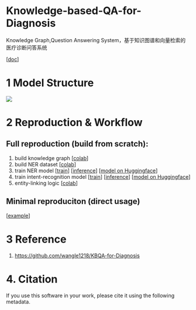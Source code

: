 # Knowledge-based-QA-for-Diagnosis
Knowledge Graph,Question Answering System，基于知识图谱和向量检索的医疗诊断问答系统

[[doc](https://easydoc.net/doc/84261587/TevBXTHz/gsaJm7M6)] 

# 1 Model Structure
![](https://i.imgur.com/FYBIzv8.png)


# 2 Reproduction & Workflow
## Full reproduction (build from scratch): 
1. build knowledge graph [[colab](https://colab.research.google.com/gist/leoxiang66/bf52b9045187a95e276914451954c667/build_kg.ipynb)]
2. build NER dataset [[colab](https://colab.research.google.com/gist/leoxiang66/a50ea0713cd9e99daa4734f1e61ce5c8/build-ner-dataset.ipynb)]
3. train NER model [[train](https://colab.research.google.com/gist/leoxiang66/6510451934d15703a80c73b401c87a1a/finetune-chinese-bert-ner-biomedical.ipynb)] [[inference](https://colab.research.google.com/gist/leoxiang66/f77e7b6d893276a6bb68ffd7951f2ffa/untitled46.ipynb)] [[model on Huggingface](https://huggingface.co/Adapting/bert-base-chinese-finetuned-NER-biomedical)]
4. train intent-recognition model [[train](https://colab.research.google.com/gist/leoxiang66/89484e1e8fd8ad5fdc2acd13c4580fee/train-bert-intent-recognition-biomedical.ipynb)] [[inference](https://colab.research.google.com/gist/leoxiang66/5082db40c25d459f4c8cf323bd9a9b40/inference.ipynb)] [[model on Huggingface](https://huggingface.co/nlp-guild/bert-base-chinese-finetuned-intent_recognition-biomedical)]
5. entity-linking logic [[colab](https://colab.research.google.com/gist/leoxiang66/482c4c20e0945b7a150f8a95a00b14d9/entity_linking_text-similarity.ipynb)]

## Minimal reproduciton (direct usage)
[[example](https://colab.research.google.com/gist/leoxiang66/c1de5fc96f95fe9707915e695ca4a76e/conversation.ipynb)]
# 3 Reference
1. https://github.com/wangle1218/KBQA-for-Diagnosis


# 4. Citation
If you use this software in your work, please cite it using the following metadata.

```

```
